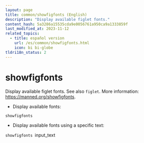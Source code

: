 ```yaml
---
layout: page
title: common/showfigfonts (English)
description: "Display available figlet fonts."
content_hash: 5a3286a15535cda9e0056761a950ca9a1333859f
last_modified_at: 2023-11-12
related_topics:
  - title: español version
    url: /es/common/showfigfonts.html
    icon: bi bi-globe
tldri18n_status: 2
---
```

# showfigfonts

Display available figlet fonts.
See also `figlet`.
More information: <https://manned.org/showfigfonts>.

- Display available fonts:

`showfigfonts`

- Display available fonts using a specific text:

`showfigfonts `<span class="tldr-var badge badge-pill bg-dark-lm bg-white-dm text-white-lm text-dark-dm font-weight-bold">input_text</span>
